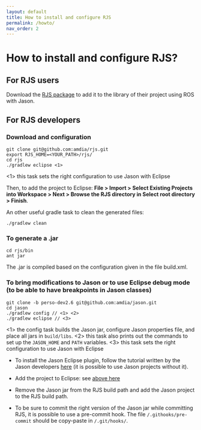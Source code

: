 ```yaml
---
layout: default
title: How to install and configure RJS
permalink: /howto/
nav_order: 2
---
```



# How to install and configure RJS?

## For RJS users
Download the [RJS package](https://github.com/amdia/rjs/blob/master/rjs.jar) to add it to the library of their project using ROS with Jason.

## For RJS developers
### Download and configuration

	git clone git@github.com:amdia/rjs.git
	export RJS_HOME=<YOUR_PATH>/rjs/
	cd rjs
	./gradlew eclipse <1>

<1> this task sets the right configuration to use Jason with Eclipse

Then, to add the project to Eclipse: **File > Import > Select Existing Projects into Workspace > Next > Browse the RJS directory in Select root directory > Finish**.

An other useful gradle task to clean the generated files:

	./gradlew clean

### To generate a .jar

	cd rjs/bin
	ant jar
	
The .jar is compiled based on the configuration given in the file build.xml.

### To bring modifications to Jason or to use Eclipse debug mode (to be able to have breakpoints in Jason classes)

	git clone -b perso-dev2.6 git@github.com:amdia/jason.git
	cd jason
	./gradlew config // <1> <2>
	./gradlew eclipse // <3>

<1> the config task builds the Jason jar, configure Jason properties file, and place all jars in `build/libs`.
<2> this task also prints out the commands to set up the `JASON_HOME` and `PATH` variables.
<3> this task sets the right configuration to use Jason with Eclipse


- To install the Jason Eclipse plugin, follow the tutorial written by the Jason developers [here](http://jason.sourceforge.net/mini-tutorial/eclipse-plugin/) (it is possible to use Jason projects without it).

- Add the project to Eclipse: see [above here](#download-and-configuration)

- Remove the Jason jar from the RJS build path and add the Jason project to the RJS build path.

- To be sure to commit the right version of the Jason jar while committing RJS, it is possible to use a pre-commit hook. The file `/.githooks/pre-commit` should be copy-paste in `/.git/hooks/`.





